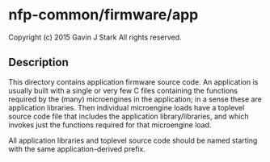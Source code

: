 # nfp-common/firmware/app

 Copyright (c) 2015 Gavin J Stark
 All rights reserved.

## Description

This directory contains application firmware source code. An
application is usually built with a single or very few C files
containing the functions required by the (many) microengines in the
application; in a sense these are application libraries. Then
individual microengine loads have a toplevel source code file that
includes the application library/libraries, and which invokes just the
functions required for that microengine load.

All application libraries and toplevel source code should be named
starting with the same application-derived prefix.
